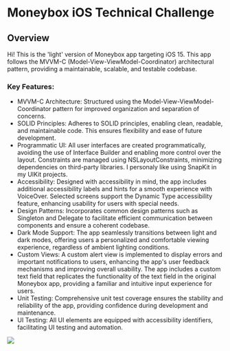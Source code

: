 
# Moneybox iOS Technical Challenge

## Overview

Hi! This is the 'light' version of Moneybox app targeting iOS 15. This app follows the MVVM-C (Model-View-ViewModel-Coordinator) architectural pattern, providing a maintainable, scalable, and testable codebase.
 
### Key Features:
- MVVM-C Architecture: Structured using the Model-View-ViewModel-Coordinator pattern for improved organization and separation of concerns.
- SOLID Principles: Adheres to SOLID principles, enabling clean, readable, and maintainable code. This ensures flexibility and ease of future development.
- Programmatic UI: All user interfaces are created programmatically, avoiding the use of Interface Builder and enabling more control over the layout. Constraints are managed using NSLayoutConstraints, minimizing dependencies on third-party libraries. I personaly like using SnapKit in my UIKit projects.
- Accessibility: Designed with accessibility in mind, the app includes additional accessibility labels and hints for a smooth experience with VoiceOver. Selected screens support the Dynamic Type accessibility feature, enhancing usability for users with special needs.
- Design Patterns: Incorporates common design patterns such as Singleton and Delegate to facilitate efficient communication between components and ensure a coherent codebase.
- Dark Mode Support: The app seamlessly transitions between light and dark modes, offering users a personalized and comfortable viewing experience, regardless of ambient lighting conditions.
- Custom Views: A custom alert view is implemented to display errors and important notifications to users, enhancing the app's user feedback mechanisms and improving overall usability. The app includes a custom text field that replicates the functionality of the text field in the original Moneybox app, providing a familiar and intuitive input experience for users.
- Unit Testing: Comprehensive unit test coverage ensures the stability and reliability of the app, providing confidence during development and maintenance.
- UI Testing: All UI elements are equipped with accessibility identifiers, facilitating UI testing and automation.

![](wireframe.png)

